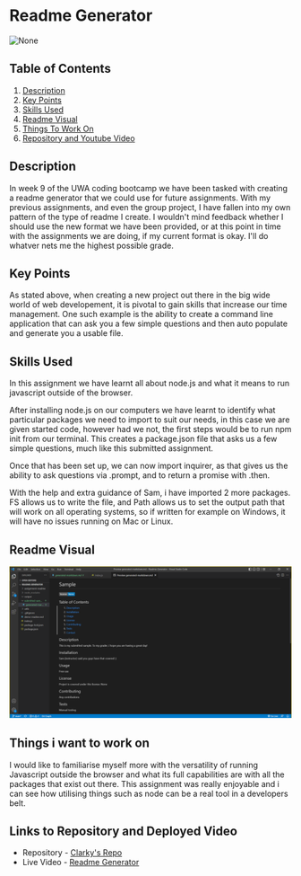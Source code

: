 

# Readme Generator

![None](https://img.shields.io/badge/license-None-blue)
  
## Table of Contents
1. [Description](#description)
2. [Key Points](#key-points)
3. [Skills Used](#skills-used)
4. [Readme Visual](#readme-visual)
5. [Things To Work On](#things-i-want-to-work-on)
6. [Repository and Youtube Video](#links-to-repository-and-deployed-video)
  
## Description

In week 9 of the UWA coding bootcamp we have been tasked with creating a readme generator that we could use for future assignments. With my previous assignments, and even the group project, I have fallen into my own pattern of the type of readme I create. I wouldn't mind feedback whether I should use the new format we have been provided, or at this point in time with the assignments we are doing, if my current format is okay. I'll do whatver nets me the highest possible grade.

## Key Points

As stated above, when creating a new project out there in the big wide world of web developement, it is pivotal to gain skills that increase our time management. One such example is the ability to create a command line application that can ask you a few simple questions and then auto populate and generate you a usable file.

## Skills Used

In this assignment we have learnt all about node.js and what it means to run javascript outside of the browser.

After installing node.js on our computers we have learnt to identify what particular packages we need to import to suit our needs, in this case we are given started code, however had we not, the first steps would be to run npm init from our terminal. This creates a package.json file that asks us a few simple questions, much like this submitted assignment. 

Once that has been set up, we can now import inquirer, as that gives us the ability to ask questions via .prompt, and to return a promise with .then.

With the help and extra guidance of Sam, i have imported 2 more packages. FS allows us to write the file, and Path allows us to set the output path that will work on all operating systems, so if written for example on Windows, it will have no issues running on Mac or Linux.

## Readme Visual

![ReadmeVisual](/assets/images/generated-readme.png)

## Things i want to work on

I would like to familiarise myself more with the versatility of running Javascript outside the browser and what its full capabilities are with all the packages that exist out there. This assignment was really enjoyable and i can see how utilising things such as node can be a real tool in a developers belt.

## Links to Repository and Deployed Video

- Repository - [Clarky's Repo](https://github.com/Clarky117/Readme-Generator)
- Live Video - [Readme Generator](https://www.youtube.com/watch?v=p-CtRfEcGB0)

